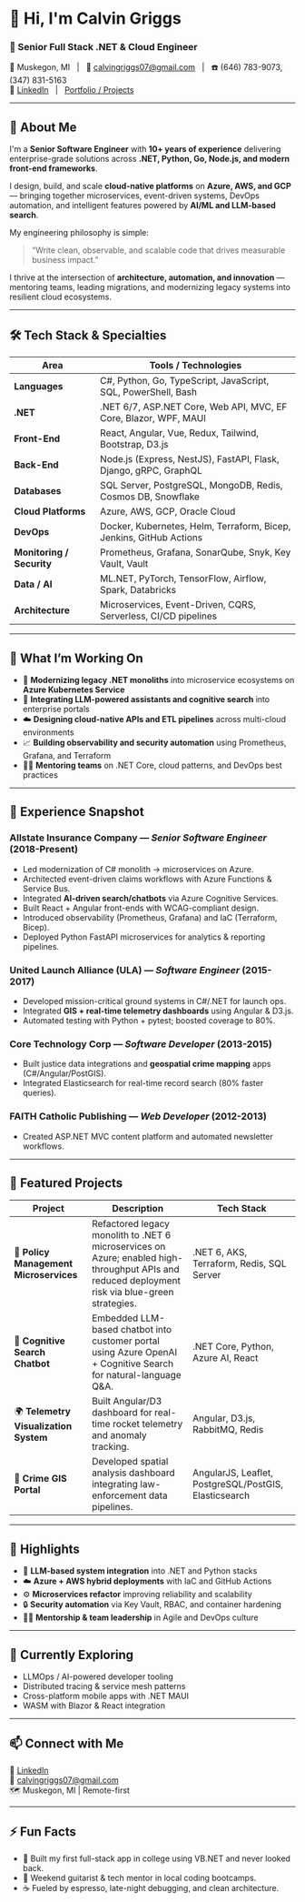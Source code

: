 # 👋 Hi, I'm **Calvin Griggs**

### 🚀 Senior Full Stack .NET & Cloud Engineer  
📍 Muskegon, MI &nbsp; | &nbsp; 📧 [calvingriggs07@gmail.com](mailto:calvingriggs07@gmail.com) &nbsp; | &nbsp; ☎️ (646) 783-9073,(347) 831-5163   
🔗 [LinkedIn](https://www.linkedin.com/in/calvin-griggs-287140a1/) &nbsp; | &nbsp; [Portfolio / Projects](#-featured-projects)

---

## 🧩 About Me

I'm a **Senior Software Engineer** with **10+ years of experience** delivering enterprise-grade solutions across **.NET, Python, Go, Node.js, and modern front-end frameworks**.  

I design, build, and scale **cloud-native platforms** on **Azure, AWS, and GCP** — bringing together microservices, event-driven systems, DevOps automation, and intelligent features powered by **AI/ML and LLM-based search**.  

My engineering philosophy is simple:  
> “Write clean, observable, and scalable code that drives measurable business impact.”

I thrive at the intersection of **architecture, automation, and innovation** — mentoring teams, leading migrations, and modernizing legacy systems into resilient cloud ecosystems.

---

## 🛠️ Tech Stack & Specialties

| Area | Tools / Technologies |
|------|----------------------|
| **Languages** | C#, Python, Go, TypeScript, JavaScript, SQL, PowerShell, Bash |
| **.NET** | .NET 6/7, ASP.NET Core, Web API, MVC, EF Core, Blazor, WPF, MAUI |
| **Front-End** | React, Angular, Vue, Redux, Tailwind, Bootstrap, D3.js |
| **Back-End** | Node.js (Express, NestJS), FastAPI, Flask, Django, gRPC, GraphQL |
| **Databases** | SQL Server, PostgreSQL, MongoDB, Redis, Cosmos DB, Snowflake |
| **Cloud Platforms** | Azure, AWS, GCP, Oracle Cloud |
| **DevOps** | Docker, Kubernetes, Helm, Terraform, Bicep, Jenkins, GitHub Actions |
| **Monitoring / Security** | Prometheus, Grafana, SonarQube, Snyk, Key Vault, Vault |
| **Data / AI** | ML.NET, PyTorch, TensorFlow, Airflow, Spark, Databricks |
| **Architecture** | Microservices, Event-Driven, CQRS, Serverless, CI/CD pipelines |

---

## 🧠 What I’m Working On

- 🧩 **Modernizing legacy .NET monoliths** into microservice ecosystems on **Azure Kubernetes Service**  
- 🤖 **Integrating LLM-powered assistants and cognitive search** into enterprise portals  
- ☁️ **Designing cloud-native APIs and ETL pipelines** across multi-cloud environments  
- 📈 **Building observability and security automation** using Prometheus, Grafana, and Terraform  
- 🧑‍🏫 **Mentoring teams** on .NET Core, cloud patterns, and DevOps best practices  

---

## 💼 Experience Snapshot

### **Allstate Insurance Company** — *Senior Software Engineer* (2018-Present)  
- Led modernization of C# monolith → microservices on Azure.  
- Architected event-driven claims workflows with Azure Functions & Service Bus.  
- Integrated **AI-driven search/chatbots** via Azure Cognitive Services.  
- Built React + Angular front-ends with WCAG-compliant design.  
- Introduced observability (Prometheus, Grafana) and IaC (Terraform, Bicep).  
- Deployed Python FastAPI microservices for analytics & reporting pipelines.  

### **United Launch Alliance (ULA)** — *Software Engineer* (2015-2017)  
- Developed mission-critical ground systems in C#/.NET for launch ops.  
- Integrated **GIS + real-time telemetry dashboards** using Angular & D3.js.  
- Automated testing with Python + pytest; boosted coverage to 80%.  

### **Core Technology Corp** — *Software Developer* (2013-2015)  
- Built justice data integrations and **geospatial crime mapping** apps (C#/Angular/PostGIS).  
- Integrated Elasticsearch for real-time record search (80% faster queries).  

### **FAITH Catholic Publishing** — *Web Developer* (2012-2013)  
- Created ASP.NET MVC content platform and automated newsletter workflows.  

---

## 🧰 Featured Projects

| Project | Description | Tech Stack |
|----------|--------------|------------|
| 🧮 **Policy Management Microservices** | Refactored legacy monolith to .NET 6 microservices on Azure; enabled high-throughput APIs and reduced deployment risk via blue-green strategies. | .NET 6, AKS, Terraform, Redis, SQL Server |
| 🤖 **Cognitive Search Chatbot** | Embedded LLM-based chatbot into customer portal using Azure OpenAI + Cognitive Search for natural-language Q&A. | .NET Core, Python, Azure AI, React |
| 🌍 **Telemetry Visualization System** | Built Angular/D3 dashboard for real-time rocket telemetry and anomaly tracking. | Angular, D3.js, RabbitMQ, Redis |
| 🧭 **Crime GIS Portal** | Developed spatial analysis dashboard integrating law-enforcement data pipelines. | AngularJS, Leaflet, PostgreSQL/PostGIS, Elasticsearch |

---

## 🧩 Highlights

- 🧠 **LLM-based system integration** into .NET and Python stacks  
- ☁️ **Azure + AWS hybrid deployments** with IaC and GitHub Actions  
- ⚙️ **Microservices refactor** improving reliability and scalability  
- 🔒 **Security automation** via Key Vault, RBAC, and container hardening  
- 🧑‍💻 **Mentorship & team leadership** in Agile and DevOps culture  

---

## 🌱 Currently Exploring

- LLMOps / AI-powered developer tooling  
- Distributed tracing & service mesh patterns  
- Cross-platform mobile apps with .NET MAUI  
- WASM with Blazor & React integration  

---

## 📫 Connect with Me

💼 [LinkedIn](https://www.linkedin.com/in/calvin-griggs-287140a1/)  
📧 [calvingriggs07@gmail.com](mailto:calvingriggs07@gmail.com)  
🗺️ Muskegon, MI | Remote-first

---

## ⚡ Fun Facts

- 🧩 Built my first full-stack app in college using VB.NET and never looked back.  
- 🎸 Weekend guitarist & tech mentor in local coding bootcamps.  
- ☕ Fueled by espresso, late-night debugging, and clean architecture.  
